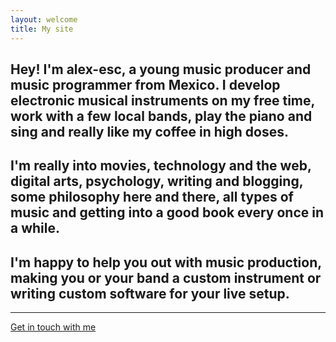 ```yaml
---
layout: welcome
title: My site
---
```



<!--
<center><img src="img/mecir.png"/></center>
-->

## Hey! I'm alex-esc, a young music producer and music programmer from Mexico. I develop electronic musical instruments on my free time, work with a few local bands, play the piano and sing and really like my coffee in high doses.

## I'm really into movies, technology and the web, digital arts, psychology, writing and blogging, some philosophy here and there, all types of music and getting into a good book every once in a while.

## I'm happy to help you out with music production, making you or your band a custom instrument or writing custom software for your live setup.



---

[Get in touch with me][1]

[1]: https://alex-esc.github.io/realme

<!--

{% for post in site.posts %}

<article class='post'>
  <h1 class='post-title'>
    <a href="{{ site.path }}{{ post.url }}">
      {{ post.title }}
    </a>
  </h1>
  <div class="post-date">{{ post.date | date: "%b %-d, %Y" }}</div>
  {{ post.content }}
</article>

{% endfor %}

-->
